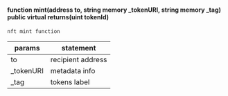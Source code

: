 #### function mint(address to, string memory _tokenURI, string memory _tag) public virtual returns(uint tokenId)

`nft mint function`

| params | statement |
|-----|-------|
| to | recipient address |
| _tokenURI | metadata info |
| _tag | tokens label |